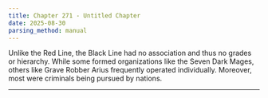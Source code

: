 ```yaml
---
title: Chapter 271 - Untitled Chapter
date: 2025-08-30
parsing_method: manual
---
```


Unlike the Red Line, the Black Line had no association and thus no grades or hierarchy. While some formed organizations like the Seven Dark Mages, others like Grave Robber Arius frequently operated individually. Moreover, most were criminals being pursued by nations.

---

